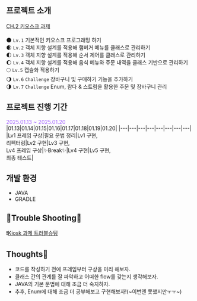 ## 프로젝트 소개
[CH.2 키오스크 과제](https://teamsparta.notion.site/Spring-5-CH-2-17a2dc3ef51480ecac48d9f8a5c5b50a)
<br><br>
🌑 `Lv.1` 기본적인 키오스크 프로그래밍 하기 <br>
🌒 `Lv.2` 객체 지향 설계를 적용해 햄버거 메뉴를 클래스로 관리하기 <br>
🌓 `Lv.3` 객체 지향 설계를 적용해 순서 제어를 클래스로 관리하기 <br>
🌔 `Lv.4` 객체 지향 설계를 적용해 음식 메뉴와 주문 내역을 클래스 기반으로 관리하기 <br>
🌕 `Lv.5` 캡슐화 적용하기 <br>
🌖 `Lv.6` `Challenge` 장바구니 및 구매하기 기능을 추가하기 <br>
🌗 `Lv.7` `Challenge` Enum, 람다 & 스트림을 활용한 주문 및 장바구니 관리 <br>

## 프로젝트 진행 기간
<span style="color:#A566FF;">2025.01.13 ~ 2025.01.20</span> <br>
|01.13|01.14|01.15|01.16|01.17|01.18|01.19|01.20|
|---|---|---|---|---|---|---|---|
|Lv1 프레임 구상|필요 문법 정리|Lv1 구현,<br>리펙터링|Lv2 구현|Lv3 구현,<br>Lv4 프레임 구상|✨Break✨|Lv4 구현|Lv5 구현,<br> 최종 테스트|

## 개발 환경
* JAVA
* GRADLE

## 🧨Trouble Shooting🔫
❗️[Kiosk 과제 트러블슈팅](http://emily101304.tistory.com/27)

## Thoughts💭
* 코드를 작성하기 전에 프레임부터 구상을 미리 해보자.
* 클래스 간의 관계를 잘 파악하고 어떠한 flow를 갖는지 생각해보자.
* JAVA의 기본 문법에 대해 조금 더 숙지하자.
* 추후, Enum에 대해 조금 더 공부해보고 구현해보자!(~이번엔 못했지만ㅜㅜ~)
